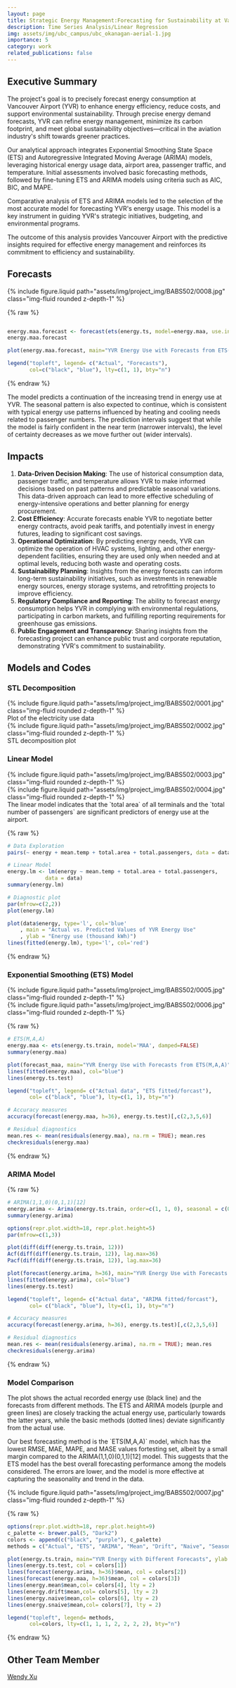 ```yaml
---
layout: page
title: Strategic Energy Management:Forecasting for Sustainability at Vancouver Airport
description: Time Series Analysis/Linear Regression
img: assets/img/ubc_campus/ubc_okanagan-aerial-1.jpg
importance: 5
category: work
related_publications: false
---
```


<div class="container-fluid mt-3 md-3">

<h2>Executive Summary</h2>

<p>The project's goal is to precisely forecast energy consumption at Vancouver Airport (YVR) to enhance energy efficiency, reduce costs, and support environmental sustainability. Through precise energy demand forecasts, YVR can refine energy management, minimize its carbon footprint, and meet global sustainability objectives—critical in the aviation industry's shift towards greener practices.</p>

<p>
Our analytical approach integrates Exponential Smoothing State Space (ETS) and Autoregressive Integrated Moving Average (ARIMA) models, leveraging historical energy usage data, airport area, passenger traffic, and temperature. Initial assessments involved basic forecasting methods, followed by fine-tuning ETS and ARIMA models using criteria such as AIC, BIC, and MAPE.</p>

<p>
Comparative analysis of ETS and ARIMA models led to the selection of the most accurate model for forecasting YVR's energy usage. This model is a key instrument in guiding YVR's strategic initiatives, budgeting, and environmental programs.</p>

<p>
The outcome of this analysis provides Vancouver Airport with the predictive insights required for effective energy management and reinforces its commitment to efficiency and sustainability.</p>

</div>

<div class="container-fluid mt-3 md-3">

<h2>Forecasts</h2>

<div class="row">
    <div class="col-sm mt-3 mt-md-0">
        {% include figure.liquid path="assets/img/project_img/BABS502/0008.jpg" class="img-fluid rounded z-depth-1" %}
    </div>
</div>

{% raw %}

```r

energy.maa.forecast <- forecast(ets(energy.ts, model=energy.maa, use.initial.values=TRUE), h=36)
energy.maa.forecast

plot(energy.maa.forecast, main="YVR Energy Use with Forecasts from ETS(M,A,A)", ylab = "Energy Use (thousand kWh)", xlab = "Year", xlim=c(1997, 2014), ylim=c(4800, 10800))

legend("topleft", legend= c("Actual", "Forecasts"),
       col=c("black", "blue"), lty=c(1, 1), bty="n")

```
{% endraw %}

<p>The model predicts a continuation of the increasing trend in energy use at YVR. The seasonal pattern is also expected to continue, which is consistent with typical energy use patterns influenced by heating and cooling needs related to passenger numbers. The prediction intervals suggest that while the model is fairly confident in the near term (narrower intervals), the level of certainty decreases as we move further out (wider intervals).</p>

<h2>Impacts</h2>

1. **Data-Driven Decision Making**: The use of historical consumption data, passenger traffic, and temperature allows YVR to make informed decisions based on past patterns and predictable seasonal variations. This data-driven approach can lead to more effective scheduling of energy-intensive operations and better planning for energy procurement.<br>
2. **Cost Efficiency**: Accurate forecasts enable YVR to negotiate better energy contracts, avoid peak tariffs, and potentially invest in energy futures, leading to significant cost savings.<br>
3. **Operational Optimization**: By predicting energy needs, YVR can optimize the operation of HVAC systems, lighting, and other energy-dependent facilities, ensuring they are used only when needed and at optimal levels, reducing both waste and operating costs.<br>
4. **Sustainability Planning**: Insights from the energy forecasts can inform long-term sustainability initiatives, such as investments in renewable energy sources, energy storage systems, and retrofitting projects to improve efficiency.<br>
5. **Regulatory Compliance and Reporting**: The ability to forecast energy consumption helps YVR in complying with environmental regulations, participating in carbon markets, and fulfilling reporting requirements for greenhouse gas emissions.<br>
6. **Public Engagement and Transparency**: Sharing insights from the forecasting project can enhance public trust and corporate reputation, demonstrating YVR's commitment to sustainability.<br>


<div class = "mt-3 md-3">
<h2>Models and Codes</h2>
</div>

<h3>STL Decomposition</h3>

<div class="row">
    <div class="col-sm mt-3 mt-md-0">
        {% include figure.liquid path="assets/img/project_img/BABS502/0001.jpg" class="img-fluid rounded z-depth-1" %}
    </div>
    <div class="caption">
    Plot of the electricity use data
    </div>
    <div class="col-sm mt-3 mt-md-0">
        {% include figure.liquid path="assets/img/project_img/BABS502/0002.jpg" class="img-fluid rounded z-depth-1" %}
    </div>
    <div class="caption">
    STL decomposition plot
    </div>
</div>

<h3>Linear Model</h3>

<div class="row">
    <div class="col-sm mt-3 mt-md-0">
        {% include figure.liquid path="assets/img/project_img/BABS502/0003.jpg" class="img-fluid rounded z-depth-1" %}
    </div>
</div>

<div class="row">
    <div class="col-sm mt-3 mt-md-0">
        {% include figure.liquid path="assets/img/project_img/BABS502/0004.jpg" class="img-fluid rounded z-depth-1" %}
    </div>
</div>

<div class="caption">
    The linear model indicates that the `total area` of all terminals and the `total number of passengers` are significant predictors of energy use at the airport.
</div>

{% raw %}

```r
# Data Exploration
pairs(~ energy + mean.temp + total.area + total.passengers, data = data)

# Linear Model
energy.lm <- lm(energy ~ mean.temp + total.area + total.passengers, 
            data = data)
summary(energy.lm)

# Diagnostic plot
par(mfrow=c(2,2))
plot(energy.lm)

plot(data$energy, type='l', col='blue'
    , main = "Actual vs. Predicted Values of YVR Energy Use"
    , ylab = "Energy use (thousand kWh)")
lines(fitted(energy.lm), type='l', col='red')
```
{% endraw %}


<h3>Exponential Smoothing (ETS) Model</h3>

<div class="row">
    <div class="col-sm mt-3 mt-md-0">
        {% include figure.liquid path="assets/img/project_img/BABS502/0005.jpg" class="img-fluid rounded z-depth-1" %}
    </div>
</div>

<div class="row">
    <div class="col-sm mt-3 mt-md-0">
        {% include figure.liquid path="assets/img/project_img/BABS502/0006.jpg" class="img-fluid rounded z-depth-1" %}
    </div>
</div>


{% raw %}

```r
# ETS(M,A,A)
energy.maa <- ets(energy.ts.train, model='MAA', damped=FALSE)
summary(energy.maa)

plot(forecast_maa, main="YVR Energy Use with Forecasts from ETS(M,A,A)", ylab = "Energy Use (thousand kWh)", xlab = "Year")
lines(fitted(energy.maa), col="blue")
lines(energy.ts.test)

legend("topleft", legend= c("Actual data", "ETS fitted/forcast"),
       col= c("black", "blue"), lty=c(1, 1), bty="n")

# Accuracy measures
accuracy(forecast(energy.maa, h=36), energy.ts.test)[,c(2,3,5,6)]

# Residual diagnostics
mean.res <- mean(residuals(energy.maa), na.rm = TRUE); mean.res
checkresiduals(energy.maa)
```
{% endraw %}


<h3>ARIMA Model</h3>

{% raw %}

```r
# ARIMA(1,1,0)(0,1,1)[12]
energy.arima <- Arima(energy.ts.train, order=c(1, 1, 0), seasonal = c(0, 1, 1))
summary(energy.arima)

options(repr.plot.width=18, repr.plot.height=5)
par(mfrow=c(1,3))

plot(diff(diff(energy.ts.train, 12))) 
Acf(diff(diff(energy.ts.train, 12)), lag.max=36)
Pacf(diff(diff(energy.ts.train, 12)), lag.max=36)

plot(forecast(energy.arima, h=36), main="YVR Energy Use with Forecasts from ARIMA", ylab = "Energy Use (thousand kWh)", xlab = "Year")
lines(fitted(energy.arima), col="blue")
lines(energy.ts.test)

legend("topleft", legend= c("Actual data", "ARIMA fitted/forcast"),
       col= c("black", "blue"), lty=c(1, 1), bty="n")

# Accuracy measures
accuracy(forecast(energy.arima, h=36), energy.ts.test)[,c(2,3,5,6)]

# Residual diagnostics
mean.res <- mean(residuals(energy.arima), na.rm = TRUE); mean.res
checkresiduals(energy.arima)
```
{% endraw %}


<h3>Model Comparison</h3>

<p>
The plot shows the actual recorded energy use (black line) and the forecasts from different methods. The ETS and ARIMA models (purple and green lines) are closely tracking the actual energy use, particularly towards the latter years, while the basic methods (dotted lines) deviate significantly from the actual use.
</p>

<p>
Our best forecasting method is the `ETS(M,A,A)` model, which has the lowest RMSE, MAE, MAPE, and MASE values fortesting set, albeit by a small margin compared to the ARIMA(1,1,0)(0,1,1)[12] model. This suggests that the ETS model has the best overall forecasting performance among the models considered. The errors are lower, and the model is more effective at capturing the seasonality and trend in the data.
</p>

<div class="row">
    <div class="col-sm mt-3 mt-md-0">
        {% include figure.liquid path="assets/img/project_img/BABS502/0007.jpg" class="img-fluid rounded z-depth-1" %}
    </div>
</div>

{% raw %}

```r
options(repr.plot.width=18, repr.plot.height=9)
c_palette <- brewer.pal(5, "Dark2")
colors <- append(c("black", "purple"), c_palette)
methods = c("Actual", "ETS", "ARIMA", "Mean", "Drift", "Naive", "Seasonal naive")

plot(energy.ts.train, main="YVR Energy with Different Forecasts", ylab = "Energy Use (thousand kWh)", xlab = "Year", xlim=c(1997, 2011), ylim=c(4800, 8800))
lines(energy.ts.test, col = colors[1])
lines(forecast(energy.arima, h=36)$mean, col = colors[2])
lines(forecast(energy.maa, h=36)$mean, col = colors[3])
lines(energy.mean$mean,col= colors[4], lty = 2)
lines(energy.drift$mean,col= colors[5], lty = 2)
lines(energy.naive$mean,col= colors[6], lty = 2) 
lines(energy.snaive$mean,col= colors[7], lty = 2)

legend("topleft", legend= methods,
       col=colors, lty=c(1, 1, 1, 2, 2, 2, 2), bty="n")
```
{% endraw %}


<div class="container-fluid mt-3 md-3">

<h2>Other Team Member</h2>
    <div class="row">
        <a href = "https://www.linkedin.com/in/wendyxu09/">Wendy Xu</a>
    </div>
</div>